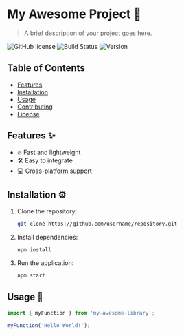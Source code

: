 # My Awesome Project 🚀

> A brief description of your project goes here.

![GitHub license](https://img.shields.io/badge/license-MIT-blue.svg)
![Build Status](https://img.shields.io/github/workflow/status/owner/repo/CI)
![Version](https://img.shields.io/badge/version-1.0-green.svg)

## Table of Contents
- [Features](#features)
- [Installation](#installation)
- [Usage](#usage)
- [Contributing](#contributing)
- [License](#license)

## Features ✨
- 🔥 Fast and lightweight
- 🛠️ Easy to integrate
- 💻 Cross-platform support

## Installation ⚙️
1. Clone the repository:
    ```bash
    git clone https://github.com/username/repository.git
    ```
2. Install dependencies:
    ```bash
    npm install
    ```
3. Run the application:
    ```bash
    npm start
    ```

## Usage 📜
```javascript
import { myFunction } from 'my-awesome-library';

myFunction('Hello World!');
